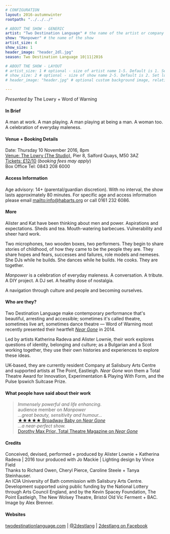 ```yaml
---
# CONFIGURATION
layout: 2016-autumnwinter
rootpath: "../../../"

# ABOUT THE SHOW - GENERIC
artist: "Two Destination Language" # the name of the artist or company
show: "Manpower" # the name of the show
artist_size: 4
show_size: 1
header_image: "header_2dl.jpg"    
season: Two Destination Language 10|11|2016

# ABOUT THE SHOW - LAYOUT
# artist_size: 1 # optional - size of artist name 1-5. Default is 1. Set longer names to lower values
# show_size: 2 # optional - size of show name 2-5. Default is 2. Set longer names to lower values
# header_image: "header.jpg" # optional custom background image, relative to current page

---
```

*Presented by* The Lowry + Word of Warning          
         
#### In Brief      
A man at work. A man playing. A man playing at being a man. A woman too. A celebration of everyday maleness.        
         
#### Venue + Booking Details    
Date: Thursday 10 November 2016, 8pm          
<a href="http://www.thelowry.com/plan-your-visit/getting-here" target="_blank">Venue: The Lowry (The Studio)</a>, Pier 8, Salford Quays, M50 3AZ         
<a href="http://www.thelowry.com/event/manpower" target="_blank">Tickets: £12/10</a> (*booking fees may apply*)         
Box Office Tel: 0843 208 6000          
          
#### Access Information        
Age advisory: 14+ (parental/guardian discretion). With no interval, the show lasts approximately 80 minutes. For specific age and access information please email <mailto:info@habarts.org> or call 0161 232 6086.     
             
#### More         
Alister and Kat have been thinking about men and power. Aspirations and expectations. Sheds and tea. Mouth-watering barbecues. Vulnerability and sheer hard work.           
         
Two microphones, two wooden boxes, two performers. They begin to share stories of childhood, of how they came to be the people they are. They share hopes and fears, successes and failures, role models and nemeses. She DJs while he builds. She dances while he builds. He cooks. They are together.            
              
*Manpower* is a celebration of everyday maleness. A conversation. A tribute. A DIY project. A DJ set. A healthy dose of nostalgia.        
         
A navigation through culture and people and becoming ourselves.          
         
#### Who are they?        
Two Destination Language make contemporary performance that's beautiful, arresting and accessible; sometimes it's called theatre, sometimes live art, sometimes dance theatre — Word of Warning most recently presented their heartfelt [*Near Gone*](/archive/2014-spring/2destlang) in 2014.                
         
Led by artists Katherina Radeva and Alister Lownie, their work explores questions of identity, belonging and culture; as a Bulgarian and a Scot working together, they use their own histories and experiences to explore these ideas.            
          
UK-based, they are currently resident Company at Salisbury Arts Centre and supported artists at The Point, Eastleigh. *Near Gone* won them a Total Theatre Award for Innovation, Experimentation & Playing With Form, and the Pulse Ipswich Suitcase Prize.            
          
#### What people have said about their work         
>*Immensely powerful and life enhancing.*<br>audience member on *Manpower*          
>*…great beauty, sensitivity and humour…*<br><a href="http://www.broadwaybaby.com/shows/near-gone/702154" target="_blank">★★★★★ Broadway Baby on *Near Gone*</a>            
>*…a near-perfect show.*<br><a href="http://totaltheatre.org.uk/two-destination-language-near-gone/" target="_blank">Dorothy Max Prior, Total Theatre Magazine on *Near Gone*</a>         
         
#### Credits          
Conceived, devised, performed + produced by Alister Lownie + Katherina Radeva | 2016 tour produced with Jo Mackie | Lighting design by Vince Field<br>Thanks to Richard Owen, Cheryl Pierce, Caroline Steele + Tanya Steinhauser.<br>An ICIA University of Bath commission with Salisbury Arts Centre.<br>Development supported using public funding by the National Lottery through Arts Council England, and by the Kevin Spacey Foundation, The Point Eastleigh, The New Wolsey Theatre, Bristol Old Vic Ferment + BAC. Image by Alex Brenner.                 
         
#### Websites          
<a href="http://www.twodestinationlanguage.com/?page_id=1137" target="_blank">twodestinationlanguage.com</a> | <a href="http://twitter.com/2destlang" target="_blank">@2destlang</a> | <a href="http://facebook.com/2destlang" target="_blank">2destlang on Facebook</a>
